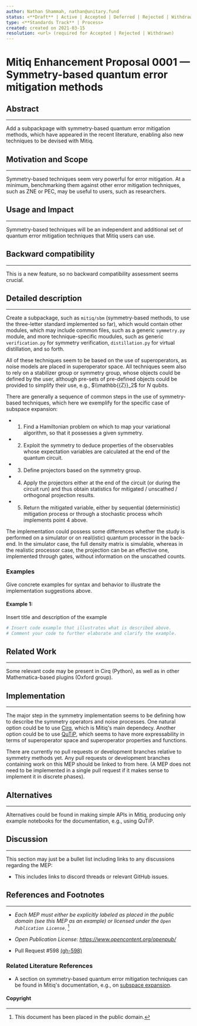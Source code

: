 ```yaml
---
author: Nathan Shammah, nathan@unitary.fund
status: <**Draft** | Active | Accepted | Deferred | Rejected | Withdrawn | Final | Superseded>
type: <**Standards Track** | Process>
created: created on 2021-03-15
resolution: <url> (required for Accepted | Rejected | Withdrawn)
---
```


# Mitiq Enhancement Proposal 0001 — Symmetry-based quantum error mitigation methods

## Abstract
---

Add a subpackpage with symmetry-based quantum error mitigation methods, which have appeared in the recent literature, enabling also new techniques to be devised with Mitiq.


## Motivation and Scope
---

Symmetry-based techniques seem very powerful for error mitigation. At a minimum, benchmarking them against other error mitigation techniques, such as ZNE or PEC, may be useful to users, such as researchers.

## Usage and Impact
---

Symmetry-based techniques will be an independent and additional set of quantum error mitigation techniques that Mitiq users can use.

## Backward compatibility
---

This is a new feature, so no backward compatibility assessment seems crucial.

## Detailed description
---

Create a subpackage, such as `mitiq/sbm` (symmetry-based methods, to use the three-letter standard implemented so far), which would contain other modules, which may include common files, such as a generic `symmetry.py` module, and more technique-specific moudules, such as
generic `verification.py` for symmetry verification, `distillation.py` for virtual distillation, and so forth.


All of these techniques seem to be based on the use of superoperators, as noise models are placed in superoperator space. All techniques seem also to rely on a stabilizer group or symmetry group, whose objects could be defined by the user, although pre-sets of pre-defined objects could be provided to simplify their use, e.g., $\\mathbb{{Z}}_2$ for $N$ qubits.

There are generally a sequence of common steps in the use of symmetry-based techniques, which here we exemplify for the specific case of subspace expansion:

- 1. Find a Hamiltonian problem on which to map your variational algorithm, so that it possesses a given symmetry.

- 2. Exploit the symmetry to deduce properties of the observables whose expectation variables are calculated at the end of the quantum circuit.

- 3. Define projectors based on the symmetry group.

- 4. Apply the projectors either at the end of the circuit (or during the circuit run) and thus obtain statistics for mitigated / unscathed / orthogonal projection results.

- 5. Return the mitigated variable, either by sequential (deterministic) mitigation process or through a stochastic process whcih implements point 4 above.


The implementation could possess some differences whether the study is performed on a simulator or on real(istic) quantum processor in the back-end. In the simulator case, the full density matrix is simulable, whereas in the realistic processor case, the projection can be an effective one, implemented through gates, without information on the unscathed counts.


### Examples

Give concrete examples for syntax and behavior to illustrate the implementation suggestions above.

#### Example 1:

Insert title and description of the example

```python
# Insert code example that illustrates what is described above.
# Comment your code to further elaborate and clarify the example.
```

## Related Work
---

Some relevant code may be present in Cirq (Python), as well as in other Mathematica-based plugins (Oxford group).

## Implementation
---

The major step in the symmetry implementation seems to be defining how to describe the symmetry operators and noise processes. One natural option could be to use [Cirq](https://github.com/quantumlib/Cirq/), which is Mitiq's main dependecy. Another option could be to use [QuTiP](http://qutip.org/), which seems to have more expressability in terms of superoperator space and superoperator properties and functions.

There are currently no pull requests or development branches relative to symmetry methods yet. Any pull requests or development branches containing work on this MEP should
be linked to from here.  (A MEP does not need to be implemented in a single
pull request if it makes sense to implement it in discrete phases).


## Alternatives
---

Alternatives could be found in making simple APIs in Mitiq, producing only example notebooks for the documentation, e.g., using QuTiP.

## Discussion
---

This section may just be a bullet list including links to any discussions
regarding the MEP:

- This includes links to discord threads or relevant GitHub issues.


## References and Footnotes
---

- _Each MEP must either be explicitly labeled as placed in the public domain (see
   this MEP as an example) or licensed under the `Open Publication License`_. [^1]

- _Open Publication License: https://www.opencontent.org/openpub/_

- Pull Request #598 [(gh-598)](https://github.com/unitaryfund/mitiq/pull/598)

### Related Literature References

- A section on symmetry-based quantum error mitigation techniques can be found in Mitiq's documentation, e.g., on [subspace expansion](https://mitiq.readthedocs.io/en/stable/guide/guide-error-mitigation.html#research-articles).

#### Copyright

[^1]: This document has been placed in the public domain.